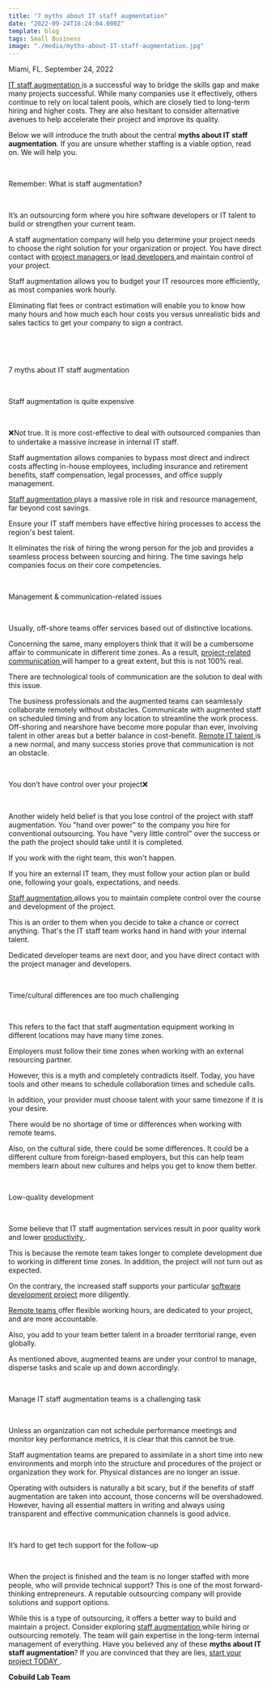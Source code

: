 ```yaml
---
title: "7 myths about IT staff augmentation"
date: "2022-09-24T16:24:04.000Z"
template: blog
tags: Small Business
image: "./media/myths-about-IT-staff-augmentation.jpg"
---
```


Miami, FL. September 24, 2022


<a target="_blank" href="https://cobuildlab.com/services/">  IT staff augmentation </a> is a successful way to bridge the skills gap and make many projects successful. While many companies use it effectively, others continue to rely on local talent pools, which are closely tied to long-term hiring and higher costs. They are also hesitant to consider alternative avenues to help accelerate their project and improve its quality. 

Below we will introduce the truth about the central **myths about IT staff augmentation**. If you are unsure whether staffing is a viable option, read on. We will help you. 

<br>

<title-2>Remember: What is staff augmentation?</title-2>

<br>

It’s an outsourcing form where you hire software developers or IT talent to build or strengthen your current team.  

A staff augmentation company will help you determine your project needs to choose the right solution for your organization or project. You have direct contact with <a target="_blank" href="https://cobuildlab.com/blog/when-and-why-to-hire-a-Project-Manager/"> project managers </a> or <a target="_blank" href="https://cobuildlab.com/blog/software-team-lead-roles-and-responsibilities/">  lead developers </a> and maintain control of your project.

Staff augmentation allows you to budget your IT resources more efficiently, as most companies work hourly. 

Eliminating flat fees or contract estimation will enable you to know how many hours and how much each hour costs you versus unrealistic bids and sales tactics to get your company to sign a contract.

<br>

<youtube-video id="LF-ucLx3atw"></youtube-video>

<br>

<title-2>7 myths about IT staff augmentation</title-2>

<br>

<title-3>Staff augmentation is quite expensive</title-3>

<br>

❌​Not true. It is more cost-effective to deal with outsourced companies than to undertake a massive increase in internal IT staff. 

Staff augmentation allows companies to bypass most direct and indirect costs affecting in-house employees, including insurance and retirement benefits, staff compensation, legal processes, and office supply management. 

<a target="_blank" href="https://cobuildlab.com/blog/staff-augmentation-vs-dedicated-team/">  Staff augmentation </a> plays a massive role in risk and resource management, far beyond cost savings. 

Ensure your IT staff members have effective hiring processes to access the region's best talent. 

It eliminates the risk of hiring the wrong person for the job and provides a seamless process between sourcing and hiring. The time savings help companies focus on their core competencies.

<br>

<title-3>Management & communication-related issues</title-3>

<br>

Usually, off-shore teams offer services based out of distinctive locations. 

Concerning the same, many employers think that it will be a cumbersome affair to communicate in different time zones. As a result, <a target="_blank" href="https://cobuildlab.com/blog/improve-communications-to-increase-team-productivity-by-developing-custom-software/"> project-related communication </a> will hamper to a great extent, but this is not 100% real.

There are technological tools of communication are the solution to deal with this issue. 

The business professionals and the augmented teams can seamlessly collaborate remotely without obstacles. Communicate with augmented staff on scheduled timing and from any location to streamline the work process. Off-shoring and nearshore have become more popular than ever, involving talent in other areas but a better balance in cost-benefit. <a target="_blank" href="https://cobuildlab.com/services/"> Remote IT talent </a> is a new normal, and many success stories prove that communication is not an obstacle. 

<br>

<title-3>You don’t have control over your project❌​</title-3>

<br>

Another widely held belief is that you lose control of the project with staff augmentation. You "hand over power" to the company you hire for conventional outsourcing. You have "very little control" over the success or the path the project should take until it is completed. 

If you work with the right team, this won't happen. 

If you hire an external IT team, they must follow your action plan or build one, following your goals, expectations, and needs. 

<a target="_blank" href="https://cobuildlab.com/blog/staff-augmentation-vs-project-outsourcing/"> Staff augmentation </a> allows you to maintain complete control over the course and development of the project. 

This is an order to them when you decide to take a chance or correct anything. That's the IT staff team works hand in hand with your internal talent. 

Dedicated developer teams are next door, and you have direct contact with the project manager and developers.

<br>

<title-3>Time/cultural differences are too much challenging</title-3>

<br>

This refers to the fact that staff augmentation equipment working in different locations may have many time zones. 

Employers must follow their time zones when working with an external resourcing partner. 

However, this is a myth and completely contradicts itself. Today, you have tools and other means to schedule collaboration times and schedule calls. 

In addition, your provider must choose talent with your same timezone if it is your desire. 

There would be no shortage of time or differences when working with remote teams. 

Also, on the cultural side, there could be some differences. It could be a different culture from foreign-based employers, but this can help team members learn about new cultures and helps you get to know them better.

<br>

<title-3>Low-quality development</title-3>

<br>

Some believe that IT staff augmentation services result in poor quality work and lower <a target="_blank" href="https://cobuildlab.com/blog/how-to-be-a-better-software-developer-5-steps-that-will-improve-your-lifestyle-and-productivity/"> productivity </a>. 

This is because the remote team takes longer to complete development due to working in different time zones. In addition, the project will not turn out as expected. 

On the contrary, the increased staff supports your particular <a target="_blank" href="https://cobuildlab.com/price-calculator/"> software development project</a> more diligently. 

<a target="_blank" href="https://cobuildlab.com/blog/hire-remote-software-developers/"> Remote teams </a> offer flexible working hours, are dedicated to your project, and are more accountable. 

Also, you add to your team better talent in a broader territorial range, even globally. 

As mentioned above, augmented teams are under your control to manage, disperse tasks and scale up and down accordingly. 

<br>

<title-3>Manage IT staff augmentation teams is a challenging task</title-3>

<br>

Unless an organization can not schedule performance meetings and monitor key performance metrics, it is clear that this cannot be true. 

Staff augmentation teams are prepared to assimilate in a short time into new environments and morph into the structure and procedures of the project or organization they work for. Physical distances are no longer an issue. 

Operating with outsiders is naturally a bit scary, but if the benefits of staff augmentation are taken into account, those concerns will be overshadowed. However, having all essential matters in writing and always using transparent and effective communication channels is good advice.

<br>

<title-3>It’s hard to get tech support for the follow-up</title-3>

<br>

When the project is finished and the team is no longer staffed with more people, who will provide technical support? This is one of the most forward-thinking entrepreneurs. A reputable outsourcing company will provide solutions and support options.

While this is a type of outsourcing, it offers a better way to build and maintain a project. Consider exploring <a target="_blank" href="https://cobuildlab.com/blog/it-staff-augmentation-the-outsourcing-strategy-your-company-needs/">  staff augmentation </a> while hiring or outsourcing remotely. The team will gain expertise in the long-term internal management of everything. Have you believed any of these **myths about IT staff augmentation**? If you are convinced that they are lies, <a target="_blank" href="https://cobuildlab.com/services/"> start your project TODAY </a>. 

**Cobuild Lab Team**

